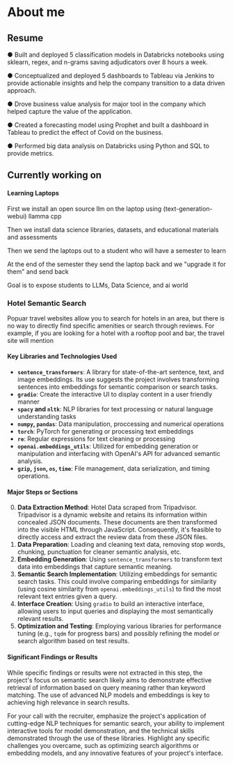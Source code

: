# About me

## Resume

● Built and deployed 5 classification models in Databricks notebooks using sklearn, regex, and n-grams saving adjudicators over 8 hours a week. 

● Conceptualized and deployed 5 dashboards to Tableau via Jenkins to provide actionable insights and help the company transition to a data driven approach. 

● Drove business value analysis for major tool in the company which helped capture the value of the application. 

● Created a forecasting model using Prophet and built a dashboard in Tableau to predict the effect of Covid on the business. 

● Performed big data analysis on Databricks using Python and SQL to provide metrics. 

## Currently working on

#### Learning Laptops

First we install an open source llm on the laptop using (text-generation-webui) llamma cpp

Then we install data science libraries, datasets, and educational materials and assessments 

Then we send the laptops out to a student who will have a semester to learn

At the end of the semester they send the laptop back and we "upgrade it for them" and send back

Goal is to expose students to LLMs, Data Science, and ai world


### Hotel Semantic Search
Popuar travel websites allow you to search for hotels in an area, but there is no way to directly find specific amenities or search through reviews. For example, if you are looking for a hotel with a rooftop pool and bar, the travel site will mention 

#### Key Libraries and Technologies Used

- **`sentence_transformers`**: A library for state-of-the-art sentence, text, and image embeddings. Its use suggests the project involves transforming sentences into embeddings for semantic comparison or search tasks.
- **`gradio`**: Create the interactive UI to display content in a user friendly manner
- **`spacy` and `nltk`**: NLP libraries for text processing or natural language understanding tasks
- **`numpy`, `pandas`**: Data manipulation, proccessing and numerical operations
- **`torch`**: PyTorch for generating or processing text embeddings
- **`re`**: Regular expressions for text cleaning or processing
- **`openai.embeddings_utils`**: Utilized for embedding generation or manipulation and interfacing with OpenAI's API for advanced semantic analysis.
- **`gzip`, `json`, `os`, `time`**: File management, data serialization, and timing operations.

#### Major Steps or Sections

0. **Data Extraction Method**: Hotel Data scraped from Tripadvisor. Tripadvisor is a dynamic website and retains its information within concealed JSON documents. These documents are then transformed into the visible HTML through JavaScript. Consequently, it's feasible to directly access and extract the review data from these JSON files.
1. **Data Preparation**:  Loading and cleaning text data, removing stop words, chunking, punctuation for cleaner semantic analysis, etc.
2. **Embedding Generation**: Using `sentence_transformers` to transform text data into embeddings that capture semantic meaning.
3. **Semantic Search Implementation**: Utilizing embeddings for semantic search tasks. This could involve comparing embeddings for similarity (using cosine similarity from `openai.embeddings_utils`) to find the most relevant text entries given a query.
4. **Interface Creation**: Using `gradio` to build an interactive interface, allowing users to input queries and displaying the most semantically relevant results.
5. **Optimization and Testing**: Employing various libraries for performance tuning (e.g., `tqdm` for progress bars) and possibly refining the model or search algorithm based on test results.

#### Significant Findings or Results

While specific findings or results were not extracted in this step, the project's focus on semantic search likely aims to demonstrate effective retrieval of information based on query meaning rather than keyword matching. The use of advanced NLP models and embeddings is key to achieving high relevance in search results.

For your call with the recruiter, emphasize the project's application of cutting-edge NLP techniques for semantic search, your ability to implement interactive tools for model demonstration, and the technical skills demonstrated through the use of these libraries. Highlight any specific challenges you overcame, such as optimizing search algorithms or embedding models, and any innovative features of your project's interface.

